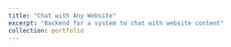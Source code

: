 ```yaml
---
title: "Chat with Any Website"
excerpt: "Backend for a system to chat with website content"
collection: portfolio
---
```

